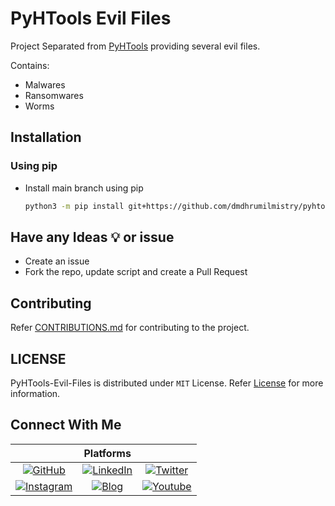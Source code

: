 # PyHTools Evil Files

Project Separated from [PyHTools](https://github.com/dmdhrumilmistry/pyhtools) providing several evil files.

Contains:

* Malwares
* Ransomwares
* Worms

## Installation

### Using pip

* Install main branch using pip

  ```bash
  python3 -m pip install git+https://github.com/dmdhrumilmistry/pyhtools-evil-files.git
  ```

## Have any Ideas 💡 or issue

* Create an issue
* Fork the repo, update script and create a Pull Request

## Contributing

Refer [CONTRIBUTIONS.md](/.github/CONTRIBUTING.md) for contributing to the project.

## LICENSE

PyHTools-Evil-Files is distributed under `MIT` License. Refer [License](/LICENSE) for more information.

## Connect With Me

|                                                                                                                       |                                                       Platforms                                                       |                                                                                                                                        |
| :-------------------------------------------------------------------------------------------------------------------: | :-------------------------------------------------------------------------------------------------------------------: | :------------------------------------------------------------------------------------------------------------------------------------: |
|       [![GitHub](https://img.shields.io/badge/Github-dmdhrumilmistry-333)](https://github.com/dmdhrumilmistry)        | [![LinkedIn](https://img.shields.io/badge/LinkedIn-Dhrumil%20Mistry-4078c0)](https://linkedin.com/in/dmdhrumilmistry) |             [![Twitter](https://img.shields.io/badge/Twitter-dmdhrumilmistry-4078c0)](https://twitter.com/dmdhrumilmistry)             |
| [![Instagram](https://img.shields.io/badge/Instagram-dmdhrumilmistry-833ab4)](https://instagram.com/dmdhrumilmistry/) |     [![Blog](https://img.shields.io/badge/Blog-Dhrumil%20Mistry-bd2c00)](https://dmdhrumilmistry.github.io/blog)      | [![Youtube](https://img.shields.io/badge/YouTube-Dhrumil%20Mistry-critical)](https://www.youtube.com/channel/UChbjrRvbzgY3BIomUI55XDQ) |

